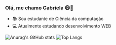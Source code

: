 ### Olá, me chamo Gabriela 😄👋

- 📚 Sou estudante de Ciência da computação
- 💻 Atualmente estudando desenvolvimento WEB

![Anurag's GitHub stats](https://github-readme-stats.vercel.app/api?username=GabiRodrigues04&show_icons=true&theme=tokyonight)
![Top Langs](https://github-readme-stats.vercel.app/api/top-langs/?username=GabiRodrigues04&hide_progress=true)

<!-- <div style="display: inline-block"><br>
<img align="center" src="https://img.shields.io/badge/Python-3776AB?style=for-the-badge&logo=python&logoColor=white">


**GabiRodrigues04/GabiRodrigues04** is a ✨ _special_ ✨ repository because its `README.md` (this file) appears on your GitHub profile.

Here are some ideas to get you started:

- 🔭 I’m currently working on ...
- 🌱 I’m currently learning ...
- 👯 I’m looking to collaborate on ...
- 🤔 I’m looking for help with ...
- 💬 Ask me about ...
- 📫 How to reach me: ...
- 😄 Pronouns: ...
- ⚡ Fun fact: ...




